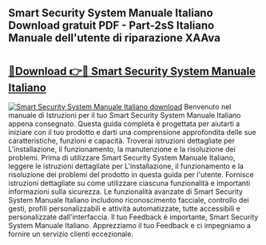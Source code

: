 ## Smart Security System Manuale Italiano Download gratuit PDF - Part-2sS Italiano Manuale dell'utente di riparazione XAAva

# <h2><a href="http://dfbkviw.blite.top/?on=Smart+Security+System+Manuale+Italiano">🔗Download 👉🔴 Smart Security System Manuale Italiano</a></h2>

[![Smart Security System Manuale Italiano download](https://i.imgur.com/lujVjoI.png)](http://dfbkviw.blite.top/?on=Smart+Security+System+Manuale+Italiano)
Benvenuto nel manuale di Istruzioni per il tuo Smart Security System Manuale Italiano appena consegnato. Questa guida completa è progettata per aiutarti a iniziare con il tuo prodotto e darti una comprensione approfondita delle sue caratteristiche, funzioni e capacità. Troverai istruzioni dettagliate per L'installazione, il funzionamento, la manutenzione e la risoluzione dei problemi. Prima di utilizzare Smart Security System Manuale Italiano, leggere le istruzioni dettagliate per L'installazione, il funzionamento e la risoluzione dei problemi del prodotto in questa guida per l'utente. Fornisce istruzioni dettagliate su come utilizzare ciascuna funzionalità e importanti informazioni sulla sicurezza. Le funzionalità avanzate di Smart Security System Manuale Italiano includono riconoscimento facciale, controllo dei gesti, profili personalizzabili e attività automatizzate, tutte accessibili e personalizzate dall'interfaccia. Il tuo Feedback è importante, Smart Security System Manuale Italiano. Apprezziamo il tuo Feedback e ci impegniamo a fornire un servizio clienti eccezionale.
